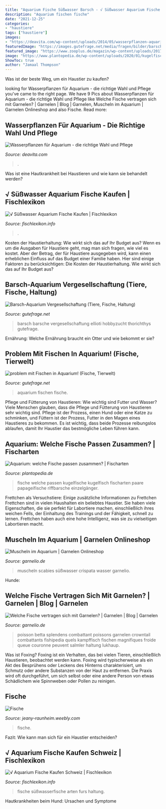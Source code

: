 ```yaml
---
title: "Aquarium Fische Süßwasser Barsch - √ Süßwasser Aquarium Fische Kaufen"
description: "Aquarium fischen fische"
date: "2021-12-25"
categories:
- "haustiere"
tags: ["haustiere"]
images:
- "https://deavita.com/wp-content/uploads/2014/05/wasserpflanzen-aquarium-kleine-fische-hoch-niedrig-pflanzen.jpg"
featuredImage: "https://images.gutefrage.net/media/fragen/bilder/barsch-aquarium-vergesellschaftung/0_original.jpg?v=1319801501000"
featured_image: "https://www.zooplus.de/magazin/wp-content/uploads/2017/08/süßwasserfische-im-aquarium.jpeg"
image: "https://www.plantopedia.de/wp-content/uploads/2020/01/kugelfisch-4068750-pb.jpg"
ShowToc: true
author: "Jamaal Thompson"
---
```



Was ist der beste Weg, um ein Haustier zu kaufen?

	

		
looking for Wasserpflanzen für Aquarium - die richtige Wahl und Pflege you've came to the right page. We have 9 Pics about Wasserpflanzen für Aquarium - die richtige Wahl und Pflege like Welche Fische vertragen sich mit Garnelen? | Garnelen | Blog | Garnelen, Muscheln im Aquarium | Garnelen Onlineshop and also Fische. Read more:
		
    
## Wasserpflanzen Für Aquarium - Die Richtige Wahl Und Pflege

<img loading=lazy src="https://deavita.com/wp-content/uploads/2014/05/wasserpflanzen-aquarium-kleine-fische-hoch-niedrig-pflanzen.jpg" onerror="this.onerror=null;this.src='https://tse3.mm.bing.net/th?id=OIP.6W79d5TeBUSPz5hZIUN-tAHaE6&amp;pid=15.1';" alt="Wasserpflanzen für Aquarium - die richtige Wahl und Pflege">

_Source: deavita.com_

>. 

	

Was ist eine Hautkrankheit bei Haustieren und wie kann sie behandelt werden?

    
## √ Süßwasser Aquarium Fische Kaufen | Fischlexikon

<img loading=lazy src="https://i.pinimg.com/originals/7b/f0/03/7bf00334c6efab9eaa3146104773ac4a.jpg" onerror="this.onerror=null;this.src='https://tse3.mm.bing.net/th?id=OIP.Hr10PlyqhKcsIS8ir1xYVAHaE7&amp;pid=15.1';" alt="√ Süßwasser Aquarium Fische Kaufen | Fischlexikon">

_Source: fischlexikon.info_

>. 

	

Kosten der Haustierhaltung: Wie wirkt sich das auf Ihr Budget aus?
Wenn es um die Ausgaben für Haustiere geht, mag man sich fragen, wie viel es kostet. Aber der Betrag, der für Haustiere ausgegeben wird, kann einen erheblichen Einfluss auf das Budget einer Familie haben. Hier sind einige Faktoren zu berücksichtigen:
Die Kosten der Haustierhaltung. Wie wirkt sich das auf Ihr Budget aus?

    
## Barsch-Aquarium Vergesellschaftung (Tiere, Fische, Haltung)

<img loading=lazy src="https://images.gutefrage.net/media/fragen/bilder/barsch-aquarium-vergesellschaftung/0_original.jpg?v=1319801501000" onerror="this.onerror=null;this.src='https://tse3.mm.bing.net/th?id=OIP.8lAsEZavXNVN8NnQUvImcwHaFC&amp;pid=15.1';" alt="Barsch-Aquarium Vergesellschaftung (Tiere, Fische, Haltung)">

_Source: gutefrage.net_

>barsch barsche vergesellschaftung ellioti hobbyzucht thorichthys gutefrage. 

	

Ernährung: Welche Ernährung braucht ein Otter und wie bekommt er sie?

    
## Problem Mit Fischen In Aquarium! (Fische, Tierwelt)

<img loading=lazy src="https://images.gutefrage.net/media/fragen/bilder/problem-mit-fischen-in-aquarium/0_original.jpg?v=1380357374000" onerror="this.onerror=null;this.src='https://tse2.mm.bing.net/th?id=OIP.d-d-05OOkWxKTPBsrcbJbAHaMW&amp;pid=15.1';" alt="problem mit Fischen in Aquarium! (Fische, Tierwelt)">

_Source: gutefrage.net_

>aquarium fischen fische. 

	

Pflege und Fütterung von Haustieren: Wie wichtig sind Futter und Wasser?
Viele Menschen glauben, dass die Pflege und Fütterung von Haustieren sehr wichtig sind. Pflege ist der Prozess, einen Hund oder eine Katze zu schminken, und Füttern ist der Prozess, Futter in den Magen eines Haustieres zu bekommen. Es ist wichtig, dass beide Prozesse reibungslos ablaufen, damit Ihr Haustier das bestmögliche Leben führen kann.

    
## Aquarium: Welche Fische Passen Zusammen? | Fischarten

<img loading=lazy src="https://www.plantopedia.de/wp-content/uploads/2020/01/kugelfisch-4068750-pb.jpg" onerror="this.onerror=null;this.src='https://tse2.mm.bing.net/th?id=OIP.I22mSHnH6wv6Qf7GtZQL4AHaE8&amp;pid=15.1';" alt="Aquarium: welche Fische passen zusammen? | Fischarten">

_Source: plantopedia.de_

>fische welche passen kugelfische kugelfisch fischarten paare papageifische riffbarsche einzelgänger. 

	

Frettchen als Versuchstiere: Einige zusätzliche Informationen zu Frettchen
Frettchen sind in vielen Haushalten ein beliebtes Haustier. Sie haben viele Eigenschaften, die sie perfekt für Labortiere machen, einschließlich ihres weichen Fells, der Einhaltung des Trainings und der Fähigkeit, schnell zu lernen. Frettchen haben auch eine hohe Intelligenz, was sie zu vielseitigen Labortieren macht.

    
## Muscheln Im Aquarium | Garnelen Onlineshop

<img loading=lazy src="https://www.garnelio.de/media/image/ornamentmuschel568fe16b11898.jpg" onerror="this.onerror=null;this.src='https://tse3.mm.bing.net/th?id=OIP.S27NAbMf6RS80I8DDXsobAHaF7&amp;pid=15.1';" alt="Muscheln im Aquarium | Garnelen Onlineshop">

_Source: garnelio.de_

>muscheln scabies süßwasser crispata wasser garnelio. 

	

Hunde:

    
## Welche Fische Vertragen Sich Mit Garnelen? | Garnelen | Blog | Garnelen

<img loading=lazy src="https://www.garnelio.de/media/image/8d/c4/77/kampffisch_garnelen_haltung.jpg" onerror="this.onerror=null;this.src='https://tse1.mm.bing.net/th?id=OIP.DLZe4_kAfVHUIh1wGhwXIgHaE8&amp;pid=15.1';" alt="Welche Fische vertragen sich mit Garnelen? | Garnelen | Blog | Garnelen">

_Source: garnelio.de_

>poisson betta splendens combattant poissons garnelen crowntail combattants fishipedia quels kampffisch fischen magnifiques froide queue couronne peuvent salmler haltung lukhaup. 

	

Was ist Foxing?
Foxing ist ein Verhalten, das bei vielen Tieren, einschließlich Haustieren, beobachtet werden kann. Foxing wird typischerweise als ein Akt des Besprühens oder Leckens des Hinterns charakterisiert, um Schmutz oder andere Substanzen von der Haut zu entfernen. Die Praxis wird oft durchgeführt, um sich selbst oder eine andere Person von etwas Schädlichem wie Spinnweben oder Pollen zu reinigen.

    
## Fische

<img loading=lazy src="https://jeany-raunheim.weebly.com/uploads/3/8/6/9/38694849/7663917_orig.jpg" onerror="this.onerror=null;this.src='https://tse2.mm.bing.net/th?id=OIP.V4hcab6eqM6JyK_uv6w22gHaFj&amp;pid=15.1';" alt="Fische">

_Source: jeany-raunheim.weebly.com_

>fische. 

	

Fazit: Wie kann man sich für ein Haustier entscheiden?

    
## √ Aquarium Fische Kaufen Schweiz | Fischlexikon

<img loading=lazy src="https://www.zooplus.de/magazin/wp-content/uploads/2017/08/süßwasserfische-im-aquarium.jpeg" onerror="this.onerror=null;this.src='https://tse2.mm.bing.net/th?id=OIP.hh7-2XP-jPpgyPxrfdMX7wHaE8&amp;pid=15.1';" alt="√ Aquarium Fische Kaufen Schweiz | Fischlexikon">

_Source: fischlexikon.info_

>fische süßwasserfische arten furs haltung. 

	

Hautkrankheiten beim Hund: Ursachen und Symptome

